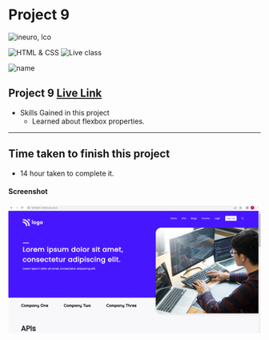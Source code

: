 # Project 9

![ineuro, lco](https://img.shields.io/badge/Ineuron-LOC-orange)


![HTML & CSS](https://img.shields.io/badge/HTML-CSS-orange)
![Live class](https://img.shields.io/badge/LIVE--CLASS-PROJECT--9-green)

![name](https://img.shields.io/badge/Swapnil-Landge)

## Project 9 [Live Link]()

-   Skills Gained in this project
    -   Learned about flexbox properties.

---

## Time taken to finish this project

-   14 hour taken to complete it.

#### Screenshot

![Desktop](./screenshots/Project_9.png)
